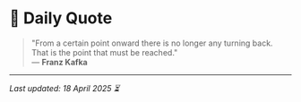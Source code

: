 # 📜 Daily Quote

> "From a certain point onward there is no longer any turning back. That is the point that must be reached."  
> — **Franz Kafka**

---

_Last updated: 18 April 2025 ⏳_
